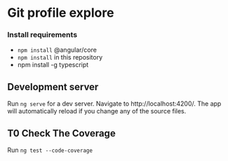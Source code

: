 # Git profile explore 


### Install requirements
* `npm install` @angular/core
* `npm install` in this repository 
*  npm install -g typescript


## Development server

Run `ng serve` for a dev server. Navigate to http://localhost:4200/. The app will automatically reload if you change any of the source files.

## T0 Check The Coverage

Run `ng test --code-coverage` 


